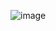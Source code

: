 ![image](https://user-images.githubusercontent.com/53299844/74131998-2ca29500-4c18-11ea-8714-5bf2d4c4e425.png)
